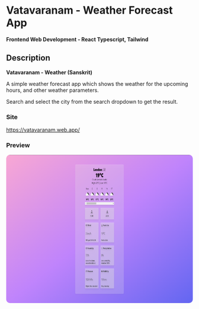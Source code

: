 # Vatavaranam - Weather Forecast App

<p>
<b>Frontend Web Development - React Typescript, Tailwind</b>
</p>

## Description

<p><b>Vatavaranam - Weather (Sanskrit)</b></p>
<p>A simple weather forecast app which shows the weather for the upcoming hours, and other weather parameters.</p>
<p>Search and select the city from the search dropdown to get the result.</p>

### Site

https://vatavaranam.web.app/

### Preview

<img src="./Preview.PNG" height="400" style="border-radius:10px;margin-bottom:1rem;" />
